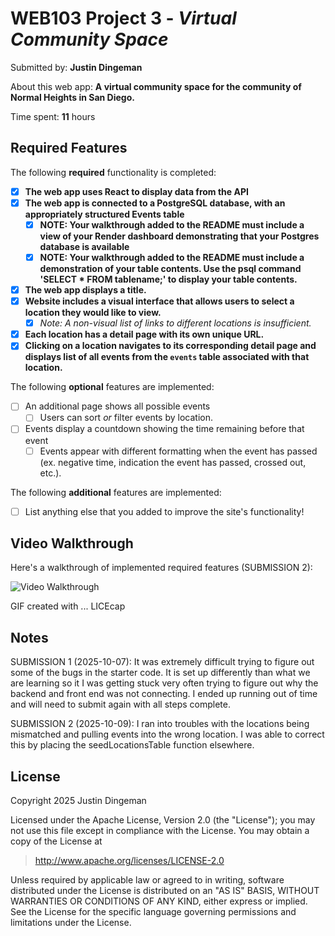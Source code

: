# WEB103 Project 3 - *Virtual Community Space*

Submitted by: **Justin Dingeman**

About this web app: **A virtual community space for the community of Normal Heights in San Diego.**

Time spent: **11** hours

## Required Features

The following **required** functionality is completed:

<!-- Make sure to check off completed functionality below -->

- [x] **The web app uses React to display data from the API**
- [x] **The web app is connected to a PostgreSQL database, with an appropriately structured Events table**
  - [x]  **NOTE: Your walkthrough added to the README must include a view of your Render dashboard demonstrating that your Postgres database is available**
  - [x]  **NOTE: Your walkthrough added to the README must include a demonstration of your table contents. Use the psql command 'SELECT * FROM tablename;' to display your table contents.**
- [x] **The web app displays a title.**
- [x] **Website includes a visual interface that allows users to select a location they would like to view.**
  - [x] *Note: A non-visual list of links to different locations is insufficient.* 
- [x] **Each location has a detail page with its own unique URL.**
- [x] **Clicking on a location navigates to its corresponding detail page and displays list of all events from the `events` table associated with that location.**

The following **optional** features are implemented:

- [ ] An additional page shows all possible events
  - [ ] Users can sort *or* filter events by location.
- [ ] Events display a countdown showing the time remaining before that event
  - [ ] Events appear with different formatting when the event has passed (ex. negative time, indication the event has passed, crossed out, etc.).

The following **additional** features are implemented:

- [ ] List anything else that you added to improve the site's functionality!

## Video Walkthrough

Here's a walkthrough of implemented required features (SUBMISSION 2):

<img src='project-3_virtual-community-space.gif' title='Video Walkthrough' width='' alt='Video Walkthrough' />

<!-- Replace this with whatever GIF tool you used! -->
GIF created with ...  LICEcap
<!-- Recommended tools:
[Kap](https://getkap.co/) for macOS
[ScreenToGif](https://www.screentogif.com/) for Windows
[peek](https://github.com/phw/peek) for Linux. -->

## Notes

SUBMISSION 1 (2025-10-07): 
It was extremely difficult trying to figure out some of the bugs in the starter code. It is set up differently than what we are learning so it I was getting stuck very often trying to figure out why the backend and front end was not connecting. I ended up running out of time and will need to submit again with all steps complete.

SUBMISSION 2 (2025-10-09):
I ran into troubles with the locations being mismatched and pulling events into the wrong location. I was able to correct this by placing the seedLocationsTable function elsewhere. 

## License

Copyright 2025 Justin Dingeman

Licensed under the Apache License, Version 2.0 (the "License"); you may not use this file except in compliance with the License. You may obtain a copy of the License at

> http://www.apache.org/licenses/LICENSE-2.0

Unless required by applicable law or agreed to in writing, software distributed under the License is distributed on an "AS IS" BASIS, WITHOUT WARRANTIES OR CONDITIONS OF ANY KIND, either express or implied. See the License for the specific language governing permissions and limitations under the License.